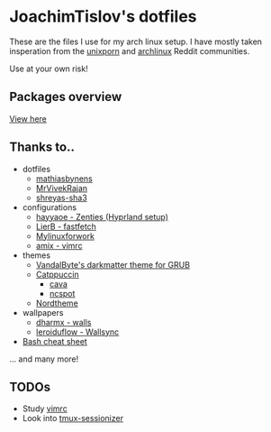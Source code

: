 # JoachimTislov's dotfiles

These are the files I use for my arch linux setup. I have mostly taken insperation from the [unixporn](https://www.reddit.com/r/unixporn/) and [archlinux](https://www.reddit.com/r/archlinux/) Reddit communities.

Use at your own risk!

## Packages overview 

[View here](./packages-description.md)

## Thanks to..

- dotfiles
    - [mathiasbynens](https://github.com/mathiasbynens/dotfiles)
    - [MrVivekRajan](https://github.com/MrVivekRajan/Hypr-Dots)
    - [shreyas-sha3](https://github.com/shreyas-sha3/niri-dotsd)
- configurations
    - [hayyaoe - Zenties (Hyprland setup)](https://github.com/hayyaoe/zenities)
    - [LierB - fastfetch](https://github.com/LierB/fastfetch)
    - [Mylinuxforwork](https://github.com/mylinuxforwork)
    - [amix - vimrc](https://github.com/amix/vimrc)
- themes
    - [VandalByte's darkmatter theme for GRUB](https://github.com/VandalByte/darkmatter-grub2-theme)
    - [Catppuccin](https://github.com/catppuccin)
        - [cava](https://github.com/catppuccin/cava)
        - [ncspot](https://github.com/catppuccin/ncspot)
    - [Nordtheme](https://www.nordtheme.com/)
- wallpapers
    - [dharmx - walls](https://github.com/dharmx/walls)
    - [leroiduflow - Wallsync](https://github.com/leroiduflow/WallSync)
- [Bash cheat sheet](https://github.com/RehanSaeed/Bash-Cheat-Sheet)

... and many more!

## TODOs

- Study [vimrc](https://github.com/amix/vimrc/blob/master/vimrcs/plugins_config.vim)
- Look into [tmux-sessionizer](https://github.com/ThePrimeagen/tmux-sessionizer)
